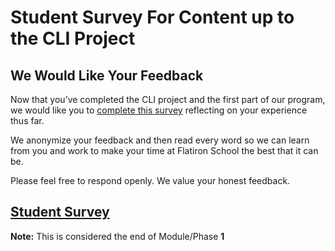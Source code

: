 # Student Survey For Content up to the CLI Project

## We Would Like Your Feedback

Now that you’ve completed the CLI project and the first part of our program, we
would like you to [complete this survey][survey] reflecting on your experience
thus far.

We anonymize your feedback and then read every word so we can learn from you and
work to make your time at Flatiron School the best that it can be.

Please feel free to respond openly. We value your honest feedback.

## [Student Survey][survey]

**Note:** This is considered the end of Module/Phase **1**

[survey]: https://flatironschoolforms.formstack.com/forms/student_survey?Discipline=Software%20Engineering
